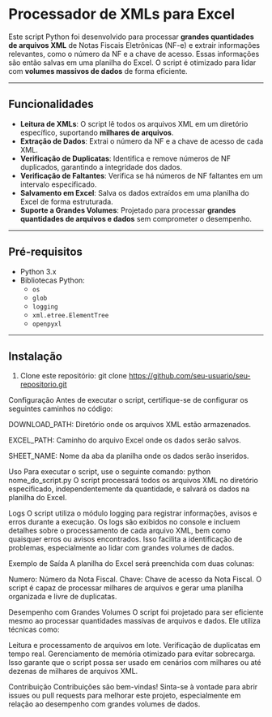 # Processador de XMLs para Excel

Este script Python foi desenvolvido para processar **grandes quantidades de arquivos XML** de Notas Fiscais Eletrônicas (NF-e) e extrair informações relevantes, como o número da NF e a chave de acesso. Essas informações são então salvas em uma planilha do Excel. O script é otimizado para lidar com **volumes massivos de dados** de forma eficiente.

---

## Funcionalidades

- **Leitura de XMLs**: O script lê todos os arquivos XML em um diretório específico, suportando **milhares de arquivos**.
- **Extração de Dados**: Extrai o número da NF e a chave de acesso de cada XML.
- **Verificação de Duplicatas**: Identifica e remove números de NF duplicados, garantindo a integridade dos dados.
- **Verificação de Faltantes**: Verifica se há números de NF faltantes em um intervalo especificado.
- **Salvamento em Excel**: Salva os dados extraídos em uma planilha do Excel de forma estruturada.
- **Suporte a Grandes Volumes**: Projetado para processar **grandes quantidades de arquivos e dados** sem comprometer o desempenho.

---

## Pré-requisitos

- Python 3.x
- Bibliotecas Python:
  - `os`
  - `glob`
  - `logging`
  - `xml.etree.ElementTree`
  - `openpyxl`

---

## Instalação

1. Clone este repositório:
   git clone https://github.com/seu-usuario/seu-repositorio.git


Configuração
Antes de executar o script, certifique-se de configurar os seguintes caminhos no código:

DOWNLOAD_PATH: Diretório onde os arquivos XML estão armazenados.

EXCEL_PATH: Caminho do arquivo Excel onde os dados serão salvos.

SHEET_NAME: Nome da aba da planilha onde os dados serão inseridos.

Uso
Para executar o script, use o seguinte comando:
python nome_do_script.py
O script processará todos os arquivos XML no diretório especificado, independentemente da quantidade, e salvará os dados na planilha do Excel.

Logs
O script utiliza o módulo logging para registrar informações, avisos e erros durante a execução. Os logs são exibidos no console e incluem detalhes sobre o processamento de cada arquivo XML, bem como quaisquer erros ou avisos encontrados. Isso facilita a identificação de problemas, especialmente ao lidar com grandes volumes de dados.

Exemplo de Saída
A planilha do Excel será preenchida com duas colunas:

Numero: Número da Nota Fiscal.
Chave: Chave de acesso da Nota Fiscal.
O script é capaz de processar milhares de arquivos e gerar uma planilha organizada e livre de duplicatas.

Desempenho com Grandes Volumes
O script foi projetado para ser eficiente mesmo ao processar quantidades massivas de arquivos e dados. Ele utiliza técnicas como:

Leitura e processamento de arquivos em lote.
Verificação de duplicatas em tempo real.
Gerenciamento de memória otimizado para evitar sobrecarga.
Isso garante que o script possa ser usado em cenários com milhares ou até dezenas de milhares de arquivos XML.

Contribuição
Contribuições são bem-vindas! Sinta-se à vontade para abrir issues ou pull requests para melhorar este projeto, especialmente em relação ao desempenho com grandes volumes de dados.
